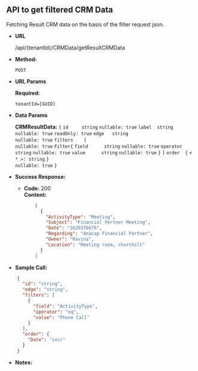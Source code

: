 **API to get filtered CRM Data**
----
  Fetching Result CRM data on the basis of the filter request json.

* **URL**

  /api/{tenantId}/CRMData/getResultCRMData

* **Method:**

	`POST`
  
*  **URL Params**

   **Required:**
 
   `tenantId=[GUID]`

   

* **Data Params**

  **CRMResultData:**
`{`
			`id		string`	
					`nullable: true`
			`label	string` 	
					`nullable: true` 
					`readOnly: true`
			`edge	string` 	
					`nullable: true`
			`filters	[`		
					`nullable: true`
				`Filter{`
						`field		string` 
									`nullable: true` 
						`operator	string` 
									`nullable: true` 
						`value		string` 
									`nullable: true`
					`}`
				`]`
				`order	{`
					`< * >:	string`
				`}`		
				`nullable: true`
	`}`
* **Success Response:**
 
  * **Code:** 200 <br />
    **Content:** 
    
    ```json
        [
          { 
            "ActivityType": "Meeting", 
            "Subject": "Financial Pertner Meeting", 
            "Date": "1620376676", 
            "Regarding": "Anacap Financial Partner", 
            "Owner": "Ravina", 
            "Location": "Meeting room, churchill" 
          }
        ]
    ```


* **Sample Call:**
```json
	{
	  "id": "string",
	  "edge": "string",
	  "filters": [
		{
		  "field": "ActivityType",
		  "operator": "eq",
		  "value": "Phone Call"
		}
	  ],
	  "order": {
		"Date": "incr"
	  }
	}
 ``` 

* **Notes:**

 
